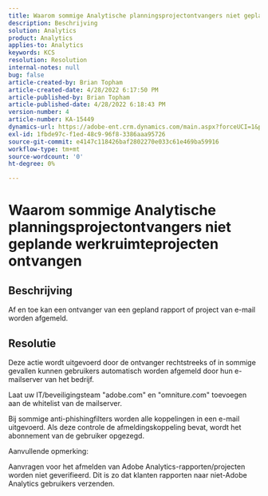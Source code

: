 ```yaml
---
title: Waarom sommige Analytische planningsprojectontvangers niet geplande werkruimteprojecten ontvangen
description: Beschrijving
solution: Analytics
product: Analytics
applies-to: Analytics
keywords: KCS
resolution: Resolution
internal-notes: null
bug: false
article-created-by: Brian Topham
article-created-date: 4/28/2022 6:17:50 PM
article-published-by: Brian Topham
article-published-date: 4/28/2022 6:18:43 PM
version-number: 4
article-number: KA-15449
dynamics-url: https://adobe-ent.crm.dynamics.com/main.aspx?forceUCI=1&pagetype=entityrecord&etn=knowledgearticle&id=9a1ed07d-1fc7-ec11-a7b6-0022480a1b03
exl-id: 1fbde97c-f1ed-48c9-96f8-3386aaa95726
source-git-commit: e4147c118426baf2802270e033c61e469ba59916
workflow-type: tm+mt
source-wordcount: '0'
ht-degree: 0%

---
```


# Waarom sommige Analytische planningsprojectontvangers niet geplande werkruimteprojecten ontvangen

## Beschrijving


Af en toe kan een ontvanger van een gepland rapport of project van e-mail worden afgemeld.


## Resolutie


Deze actie wordt uitgevoerd door de ontvanger rechtstreeks of in sommige gevallen kunnen gebruikers automatisch worden afgemeld door hun e-mailserver van het bedrijf.

Laat uw IT/beveiligingsteam &quot;adobe.com&quot; en &quot;omniture.com&quot; toevoegen aan de whitelist van de mailserver.

Bij sommige anti-phishingfilters worden alle koppelingen in een e-mail uitgevoerd. Als deze controle de afmeldingskoppeling bevat, wordt het abonnement van de gebruiker opgezegd.



Aanvullende opmerking:

Aanvragen voor het afmelden van Adobe Analytics-rapporten/projecten worden niet geverifieerd. Dit is zo dat klanten rapporten naar niet-Adobe Analytics gebruikers verzenden.
